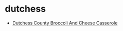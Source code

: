# dutchess

 * [Dutchess County Broccoli And Cheese Casserole](../index/d/dutchess-county-broccoli-and-cheese-casserole-104990.json)

